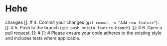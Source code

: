 # Hehe
changes
[]: # 4. Commit your changes (`git commit -m "Add new feature"`).
[]: # 5. Push to the branch (`git push origin feature-branch`).
[]: # 6. Open a pull request.
[]: # 
[]: # Please ensure your code adheres to the existing style and includes tests where applicable.
